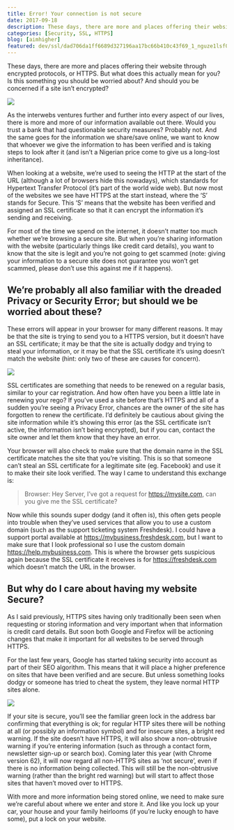 ```yaml
---
title: Error! Your connection is not secure
date: 2017-09-18
description: These days, there are more and places offering their website through encrypted protocols, or HTTPS. But what does this actually mean for you? Is this something you should be worried about? And should you be concerned if a site isn’t encrypted?
categories: [Security, SSL, HTTPS]
blog: [aimhigher]
featured: dev/ssl/dad706da1ff6689d327196aa17bc66b410c43f69_1_nguze1lsf0sywbjiclaszg.jpg
---
```


These days, there are more and places offering their website through encrypted protocols, or HTTPS. But what does this actually mean for you? Is this something you should be worried about? And should you be concerned if a site isn’t encrypted?

![](/img/dev/ssl/dad706da1ff6689d327196aa17bc66b410c43f69_1_nguze1lsf0sywbjiclaszg.jpg)

As the interwebs ventures further and further into every aspect of our lives, there is more and more of our information available out there. Would you trust a bank that had questionable security measures? Probably not. And the same goes for the information we share/save online, we want to know that whoever we give the information to has been verified and is taking steps to look after it (and isn’t a Nigerian price come to give us a long-lost inheritance).

When looking at a website, we’re used to seeing the HTTP at the start of the URL (although a lot of browsers hide this nowadays), which standards for Hypertext Transfer Protocol (it’s part of the world wide web). But now most of the websites we see have HTTPS at the start instead, where the ‘S’ stands for Secure. This ‘S’ means that the website has been verified and assigned an SSL certificate so that it can encrypt the information it’s sending and receiving.

For most of the time we spend on the internet, it doesn’t matter too much whether we’re browsing a secure site. But when you’re sharing information with the website (particularly things like credit card details), you want to know that the site is legit and you’re not going to get scammed (note: giving your information to a secure site does not guarantee you won’t get scammed, please don’t use this against me if it happens).

## We’re probably all also familiar with the dreaded Privacy or Security Error; but should we be worried about these?

These errors will appear in your browser for many different reasons. It may be that the site is trying to send you to a HTTPS version, but it doesn’t have an SSL certificate; it may be that the site is actually dodgy and trying to steal your information, or it may be that the SSL certificate it’s using doesn’t match the website (hint: only two of these are causes for concern).

![](/img/dev/ssl/cc0ab9008e70377eb12141bf4932d94143549e25_1_xzl9uroyybht4vugxawztq.png)

SSL certificates are something that needs to be renewed on a regular basis, similar to your car registration. And how often have you been a little late in renewing your rego? If you’ve used a site before that’s HTTPS and all of a sudden you’re seeing a Privacy Error, chances are the owner of the site has forgotten to renew the certificate. I’d definitely be cautious about giving the site information while it’s showing this error (as the SSL certificate isn’t active, the information isn’t being encrypted), but if you can, contact the site owner and let them know that they have an error.

Your browser will also check to make sure that the domain name in the SSL certificate matches the site that you’re visiting. This is so that someone can’t steal an SSL certificate for a legitimate site (eg. Facebook) and use it to make their site look verified. The way I came to understand this exchange is:

> Browser: Hey Server, I’ve got a request for <https://mysite.com>, can you give me the SSL certificate?

Now while this sounds super dodgy (and it often is), this often gets people into trouble when they’ve used services that allow you to use a custom domain (such as the support ticketing system Freshdesk). I could have a support portal available at <https://mybusiness.freshdesk.com>, but I want to make sure that I look professional so I use the custom domain <https://help.mybusiness.com>. This is where the browser gets suspicious again because the SSL certificate it receives is for <https://freshdesk.com> which doesn’t match the URL in the browser.

## But why do I care about having my website Secure?

As I said previously, HTTPS sites having only traditionally been seen when requesting or storing information and very important when that information is credit card details. But soon both Google and Firefox will be actioning changes that make it important for all websites to be served through HTTPS.

For the last few years, Google has started taking security into account as part of their SEO algorithm. This means that it will place a higher preference on sites that have been verified and are secure. But unless something looks dodgy or someone has tried to cheat the system, they leave normal HTTP sites alone.

![](/img/dev/ssl/e9c8f30fc39e0f059f07870f1fbd7667e176ffff_1_xqzegzysdog4pe4c1c5osw.png)

If your site is secure, you’ll see the familiar green lock in the address bar confirming that everything is ok; for regular HTTP sites there will be nothing at all (or possibly an information symbol) and for insecure sites, a bright red warning. If the site doesn’t have HTTPS, it will also show a non-obtrusive warning if you’re entering information (such as through a contact form, newsletter sign-up or search box). Coming later this year (with Chrome version 62), it will now regard all non-HTTPS sites as ‘not secure’, even if there is no information being collected. This will still be the non-obtrusive warning (rather than the bright red warning) but will start to affect those sites that haven’t moved over to HTTPS.

With more and more information being stored online, we need to make sure we’re careful about where we enter and store it. And like you lock up your car, your house and your family heirlooms (if you’re lucky enough to have some), put a lock on your website.

